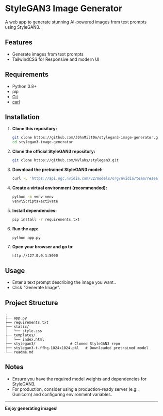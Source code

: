 # StyleGAN3 Image Generator

A web app to generate stunning AI-powered images from text prompts using StyleGAN3.

## Features

- Generate images from text prompts
- TailwindCSS for Responsive and modern UI

## Requirements

- Python 3.8+
- pip
- [Git](https://git-scm.com/)
- [curl](https://curl.se/)

## Installation

1. **Clone this repository:**

   ```sh
   git clone https://github.com/J0hnMilt0n/stylegan3-image-generator.git
   cd stylegan3-image-generator
   ```
2. **Clone the official StyleGAN3 repository:**

   ```sh
   git clone https://github.com/NVlabs/stylegan3.git
   ```
3. **Download the pretrained StyleGAN3 model:**

   ```sh
   curl -L 'https://api.ngc.nvidia.com/v2/models/org/nvidia/team/research/stylegan3/1/files?redirect=true&path=stylegan3-t-ffhq-1024x1024.pkl' -o 'stylegan3-t-ffhq-1024x1024.pkl'
   ```
4. **Create a virtual environment (recommended):**

   ```sh
   python -m venv venv
   venv\Scripts\activate
   ```
5. **Install dependencies:**

   ```sh
   pip install -r requirements.txt
   ```
6. **Run the app:**

   ```sh
   python app.py
   ```
7. **Open your browser and go to:**

   ```
   http://127.0.0.1:5000
   ```

## Usage

- Enter a text prompt describing the image you want..
- Click "Generate Image".

## Project Structure

```
.
├── app.py
├── requirements.txt
├── static/
│   └── style.css
├── templates/
│   └── index.html
├── stylegan3/                # Cloned StyleGAN3 repo
├── stylegan3-t-ffhq-1024x1024.pkl   # Downloaded pretrained model
└── readme.md
```

## Notes

- Ensure you have the required model weights and dependencies for StyleGAN3.
- For production, consider using a production-ready server (e.g., Gunicorn) and configuring environment variables.

---

**Enjoy generating images!**
